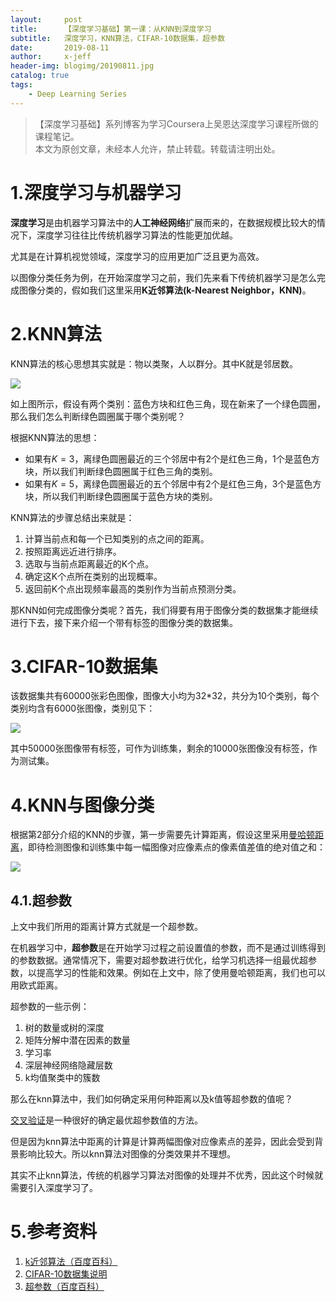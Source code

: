 ```yaml
---
layout:     post
title:      【深度学习基础】第一课：从KNN到深度学习
subtitle:   深度学习，KNN算法，CIFAR-10数据集，超参数
date:       2019-08-11
author:     x-jeff
header-img: blogimg/20190811.jpg
catalog: true
tags:
    - Deep Learning Series
---
```

>【深度学习基础】系列博客为学习Coursera上吴恩达深度学习课程所做的课程笔记。  
>本文为原创文章，未经本人允许，禁止转载。转载请注明出处。

# 1.深度学习与机器学习

**深度学习**是由机器学习算法中的**人工神经网络**扩展而来的，在数据规模比较大的情况下，深度学习往往比传统机器学习算法的性能更加优越。

尤其是在计算机视觉领域，深度学习的应用更加广泛且更为高效。

以图像分类任务为例，在开始深度学习之前，我们先来看下传统机器学习是怎么完成图像分类的，假如我们这里采用**K近邻算法(k-Nearest Neighbor，KNN)**。

# 2.KNN算法
KNN算法的核心思想其实就是：物以类聚，人以群分。其中K就是邻居数。

![](https://xjeffblogimg.oss-cn-beijing.aliyuncs.com/BLOGIMG/BlogImage/DeepLearningSeries/Lesson1/1x1.png)

如上图所示，假设有两个类别：蓝色方块和红色三角，现在新来了一个绿色圆圈，那么我们怎么判断绿色圆圈属于哪个类别呢？

根据KNN算法的思想：

* 如果有$K=3$，离绿色圆圈最近的三个邻居中有2个是红色三角，1个是蓝色方块，所以我们判断绿色圆圈属于红色三角的类别。
* 如果有$K=5$，离绿色圆圈最近的五个邻居中有2个是红色三角，3个是蓝色方块，所以我们判断绿色圆圈属于蓝色方块的类别。

KNN算法的步骤总结出来就是：

1. 计算当前点和每一个已知类别的点之间的距离。
2. 按照距离远近进行排序。
3. 选取与当前点距离最近的K个点。
4. 确定这K个点所在类别的出现概率。
5. 返回前K个点出现频率最高的类别作为当前点预测分类。

那KNN如何完成图像分类呢？首先，我们得要有用于图像分类的数据集才能继续进行下去，接下来介绍一个带有标签的图像分类的数据集。

# 3.CIFAR-10数据集

该数据集共有60000张彩色图像，图像大小均为32*32，共分为10个类别，每个类别均含有6000张图像，类别见下：

![](https://xjeffblogimg.oss-cn-beijing.aliyuncs.com/BLOGIMG/BlogImage/DeepLearningSeries/Lesson1/1x2.png)

其中50000张图像带有标签，可作为训练集，剩余的10000张图像没有标签，作为测试集。

# 4.KNN与图像分类

根据第2部分介绍的KNN的步骤，第一步需要先计算距离，假设这里采用[曼哈顿距离](http://shichaoxin.com/2019/06/30/机器学习基础-第六课-线性回归/)，即待检测图像和训练集中每一幅图像对应像素点的像素值差值的绝对值之和：

![](https://xjeffblogimg.oss-cn-beijing.aliyuncs.com/BLOGIMG/BlogImage/DeepLearningSeries/Lesson1/1x3.png)

## 4.1.超参数

上文中我们所用的距离计算方式就是一个超参数。

在机器学习中，**超参数**是在开始学习过程之前设置值的参数，而不是通过训练得到的参数数据。通常情况下，需要对超参数进行优化，给学习机选择一组最优超参数，以提高学习的性能和效果。例如在上文中，除了使用曼哈顿距离，我们也可以用欧式距离。

超参数的一些示例：

1. 树的数量或树的深度
2. 矩阵分解中潜在因素的数量
3. 学习率
4. 深层神经网络隐藏层数
5. k均值聚类中的簇数

那么在knn算法中，我们如何确定采用何种距离以及k值等超参数的值呢？

[交叉验证](http://shichaoxin.com/2018/11/27/机器学习基础-第二课-模型评估方法/)是一种很好的确定最优超参数值的方法。

但是因为knn算法中距离的计算是计算两幅图像对应像素点的差异，因此会受到背景影响比较大。所以knn算法对图像的分类效果并不理想。

其实不止knn算法，传统的机器学习算法对图像的处理并不优秀，因此这个时候就需要引入深度学习了。

# 5.参考资料

1. [k近邻算法（百度百科）](https://baike.baidu.com/item/k近邻算法/9512781?fr=aladdin)
2. [CIFAR-10数据集说明](https://www.cnblogs.com/Jerry-Dong/p/8109938.html)
3. [超参数（百度百科）](https://baike.baidu.com/item/超参数/3101858?fr=aladdin)